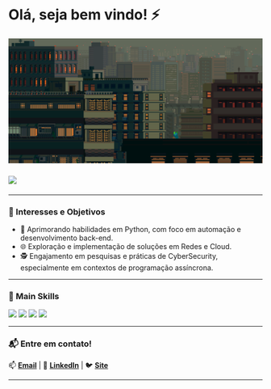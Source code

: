 # Olá, seja bem vindo! ⚡
![image](/assets/22.gif)

### <p>![](https://komarev.com/ghpvc/?username=AlldDev&color=006bed)</p>

---
### 🎯 Interesses e Objetivos
- 🐍 Aprimorando habilidades em Python, com foco em automação e desenvolvimento back-end.
- 🌐 Exploração e implementação de soluções em Redes e Cloud.
- 🕵️ Engajamento em pesquisas e práticas de CyberSecurity, especialmente em contextos de programação assíncrona.

---

### 🍃 Main Skills
<div display="inline-block">
  <img src="https://img.shields.io/badge/-HTML-0D1117?style=for-the-badge&logo=html5&labelColor=0D1117"/>
  <img src="https://img.shields.io/badge/-CSS-0D1117?style=for-the-badge&logo=CSS3&logoColor=1572B6&labelColor=0D1117"/>
  <img src="https://img.shields.io/badge/-PHP-0D1117?style=for-the-badge&logo=php&labelColor=0D1117"/>
  <img src="https://img.shields.io/badge/-Python-0D1117?style=for-the-badge&logo=python&labelColor=0D1117&textColor=0D1117"/>
</div>

---

### 📬 Entre em contato!
📫 **[Email](mailto:suporte@alld.dev)** | 💼 **[LinkedIn](https://www.linkedin.com/in/alessandro-c%C3%A9sar-ros%C3%A3o/)** | 🐦 **[Site](https://alld.dev)**

---
